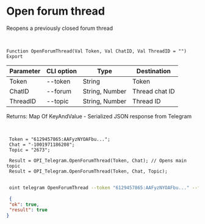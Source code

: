 ﻿---
sidebar_position: 5
---

# Open forum thread
 Reopens a previously closed forum thread


<br/>


`Function OpenForumThread(Val Token, Val ChatID, Val ThreadID = "") Export`

 | Parameter | CLI option | Type | Destination |
 |-|-|-|-|
 | Token | --token | String | Token |
 | ChatID | --forum | String, Number | Thread chat ID |
 | ThreadID | --topic | String, Number | Thread ID |

 
 Returns: Map Of KeyAndValue - Serialized JSON response from Telegram

<br/>




```bsl title="Code example"
 Token = "6129457865:AAFyzNYOAFbu...";
 Chat = "-1001971186208";
 Topic = "2673";
 
 Result = OPI_Telegram.OpenForumThread(Token, Chat); // Opens main topic
 Result = OPI_Telegram.OpenForumThread(Token, Chat, Topic);
```
	


```sh title="CLI command example"
 
 oint telegram OpenForumThread --token "6129457865:AAFyzNYOAFbu..." --forum %forum% --topic %topic%

```

```json title="Result"
 {
 "ok": true,
 "result": true
}
```
